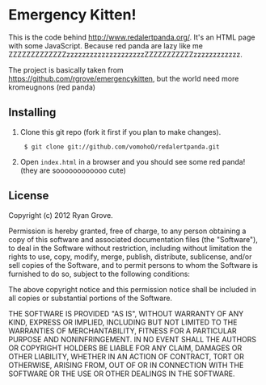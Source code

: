 Emergency Kitten!
=================

This is the code behind <http://www.redalertpanda.org/>. It's an HTML page
with some JavaScript. Because red panda are lazy like me ZZZZZZZZZZZZZzzzzzzzzzzzzzzzzzzzzZZZZZZZZZZZzzzzzzzzzzzz.

The project is basically taken from https://github.com/rgrove/emergencykitten, but the world need more kromeugnons (red panda)

Installing
----------

1. Clone this git repo (fork it first if you plan to make changes).

        $ git clone git://github.com/vomohoO/redalertpanda.git

2. Open `index.html` in a browser and you should see some red panda! (they are soooooooooooo cute)


License
-------

Copyright (c) 2012 Ryan Grove.

Permission is hereby granted, free of charge, to any person obtaining a copy of
this software and associated documentation files (the "Software"), to deal in
the Software without restriction, including without limitation the rights to
use, copy, modify, merge, publish, distribute, sublicense, and/or sell copies of
the Software, and to permit persons to whom the Software is furnished to do so,
subject to the following conditions:

The above copyright notice and this permission notice shall be included in all
copies or substantial portions of the Software.

THE SOFTWARE IS PROVIDED "AS IS", WITHOUT WARRANTY OF ANY KIND, EXPRESS OR
IMPLIED, INCLUDING BUT NOT LIMITED TO THE WARRANTIES OF MERCHANTABILITY, FITNESS
FOR A PARTICULAR PURPOSE AND NONINFRINGEMENT. IN NO EVENT SHALL THE AUTHORS OR
COPYRIGHT HOLDERS BE LIABLE FOR ANY CLAIM, DAMAGES OR OTHER LIABILITY, WHETHER
IN AN ACTION OF CONTRACT, TORT OR OTHERWISE, ARISING FROM, OUT OF OR IN
CONNECTION WITH THE SOFTWARE OR THE USE OR OTHER DEALINGS IN THE SOFTWARE.
